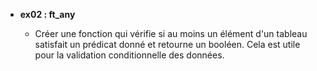 - **ex02 : ft_any**

  - Créer une fonction qui vérifie si au moins un élément d'un tableau satisfait un prédicat donné et retourne un booléen. Cela est utile pour la validation conditionnelle des données.
